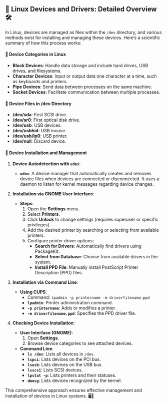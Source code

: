 ## 🐧 Linux Devices and Drivers: Detailed Overview 🛠️

In Linux, devices are managed as files within the `/dev` directory, and various methods exist for installing and managing these devices. Here’s a scientific summary of how this process works:

#### 📂 Device Categories in Linux

- **Block Devices**: Handle data storage and include hard drives, USB drives, and filesystems.
- **Character Devices**: Input or output data one character at a time, such as keyboards and printers.
- **Pipe Devices**: Send data between processes on the same machine.
- **Socket Devices**: Facilitate communication between multiple processes.

#### 📁 Device Files in /dev Directory

- **/dev/sda**: First SCSI drive.
- **/dev/sr0**: First optical disk drive.
- **/dev/usb**: USB devices.
- **/dev/usbhid**: USB mouse.
- **/dev/usb/lp0**: USB printer.
- **/dev/null**: Discard device.

#### 🔄 Device Installation and Management

1. **Device Autodetection with `udev`**:
   - **`udev`**: A device manager that automatically creates and removes device files when devices are connected or disconnected. It uses a daemon to listen for kernel messages regarding device changes.

2. **Installation via GNOME User Interface**:
   - **Steps**:
     1. Open the **Settings** menu.
     2. Select **Printers**.
     3. Click **Unlock** to change settings (requires superuser or specific privileges).
     4. Add the desired printer by searching or selecting from available printers.
     5. Configure printer driver options:
        - **Search for Drivers**: Automatically find drivers using PackageKit.
        - **Select from Database**: Choose from available drivers in the system.
        - **Install PPD File**: Manually install PostScript Printer Description (PPD) files.

3. **Installation via Command Line**:
   - **Using CUPS**:
     - Command: `lpadmin -p printername -m driverfilename.ppd`
     - **`lpadmin`**: Printer administration command.
     - **`-p printername`**: Adds or modifies a printer.
     - **`-m driverfilename.ppd`**: Specifies the PPD driver file.

4. **Checking Device Installation**:
   - **User Interface (GNOME)**:
     1. Open **Settings**.
     2. Browse device categories to see attached devices.
   - **Command Line**:
     - **`ls /dev`**: Lists all devices in `/dev`.
     - **`lspci`**: Lists devices on the PCI bus.
     - **`lsusb`**: Lists devices on the USB bus.
     - **`lsscsi`**: Lists SCSI devices.
     - **`lpstat -p`**: Lists printers and their statuses.
     - **`dmesg`**: Lists devices recognized by the kernel.

This comprehensive approach ensures effective management and installation of devices in Linux systems. 🖥️🔧